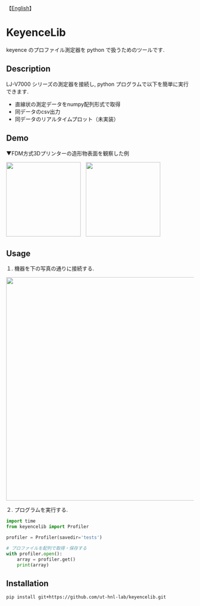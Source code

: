 【[English](https://github.com/ut-hnl-lab/keyencelib/blob/main/README.md)】
# KeyenceLib
keyence のプロファイル測定器を python で扱うためのツールです.

## Description
LJ-V7000 シリーズの測定器を接続し, python プログラムで以下を簡単に実行できます.
* 直線状の測定データをnumpy配列形式で取得
* 同データのcsv出力
* 同データのリアルタイムプロット（未実装）

## Demo
▼FDM方式3Dプリンターの造形物表面を観察した例

<img src="https://user-images.githubusercontent.com/88641432/163707718-4045fb65-121a-416b-b63c-976e642626b9.png" height="200">　<img src="https://user-images.githubusercontent.com/88641432/163707086-21b5b5b2-2675-40e4-a898-6b603c9ff8ef.gif" height="200">


## Usage
１. 機器を下の写真の通りに接続する.


<img src="https://user-images.githubusercontent.com/88641432/163779065-156cf1a9-42a7-44a9-acfc-4622e1b00dbe.png" width=600>

２. プログラムを実行する.

```python
import time
from keyencelib import Profiler

profiler = Profiler(savedir='tests')

# プロファイルを配列で取得・保存する
with profiler.open():
    array = profiler.get()
    print(array)
```

## Installation
```
pip install git+https://github.com/ut-hnl-lab/keyencelib.git
```
